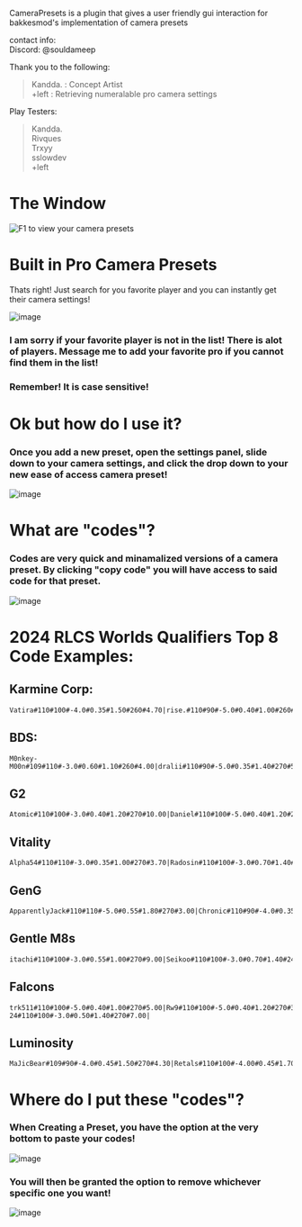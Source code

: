 CameraPresets is a plugin that gives a user friendly gui interaction for bakkesmod's implementation of camera presets

contact info: <br>
Discord: @souldameep

Thank you to the following:
> Kandda. : Concept Artist <br>
> +left : Retrieving numeralable pro camera settings <br>

Play Testers: <br>
> Kandda. <br>
> Rivques <br>
> Trxyy <br>
> sslowdev <br>
> +left <br>




# The Window
![F1 to view your camera presets](https://github.com/SoulDaMeep/CameraPresets/assets/80908765/1d80a90f-3d80-462f-bee6-82dc67afe8f5)


# Built in Pro Camera Presets
Thats right! Just search for you favorite player and you can instantly get their camera settings!

![image](https://github.com/SoulDaMeep/CameraPresets/assets/80908765/3727c90f-e5d5-476f-881d-e52f87d36963)

### I am sorry if your favorite player is not in the list! There is alot of players. Message me to add your favorite pro if you cannot find them in the list!
### Remember! It is case sensitive!

# Ok but how do I use it?
### Once you add a new preset, open the settings panel, slide down to your camera settings, and click the drop down to your new ease of access camera preset!
![image](https://github.com/SoulDaMeep/CameraPresets/assets/80908765/7d023e45-7540-46c1-b27c-969021a4073b)


# What are "codes"?
### Codes are very quick and minamalized versions of a camera preset. By clicking "copy code" you will have access to said code for that preset.
![image](https://github.com/SoulDaMeep/CameraPresets/assets/80908765/dde4305b-cedf-45c2-aa5c-e5b8d3580160)

# 2024 RLCS Worlds Qualifiers Top 8 Code Examples:

## Karmine Corp:
```
Vatira#110#100#-4.0#0.35#1.50#260#4.70|rise.#110#90#-5.0#0.40#1.00#260#6.50|Atow.#110#100#-3.0#0.40#1.30#270#4.20|Ferra#110#100#-4.0#0.65#1.00#270#6.00|Jordi#110#110#-3.0#0.45#1.30#270#2.50|
```
## BDS:
```
M0nkey-M00n#109#110#-3.0#0.60#1.10#260#4.00|dralii#110#90#-5.0#0.35#1.40#270#5.0|ExoTiiK#110#110#-3.0#0.50#1.00#270#4.00|Express#110#100#-4.0#0.50#1.30#260#4.00|Kassio#110#110#-3.0#0.60#1.40#260#4.50|
```
## G2
```
Atomic#110#100#-3.0#0.40#1.20#270#10.00|Daniel#110#100#-5.0#0.40#1.20#270#4.70|BeastMode#110#90#-4.0#0.45#1.20#270#7.00|Satthew#110#100#-5.0#0.45#1.10#260#4.00|
```
## Vitality
```
Alpha54#110#110#-3.0#0.35#1.00#270#3.70|Radosin#110#100#-3.0#0.70#1.40#240#4.20|zen#110#100#-3.0#0.35#1.00#270#4.00|Fairy_Peak#110#100#-3.0#0.35#1.40#270#4.70|
```
## GenG
```
ApparentlyJack#110#110#-5.0#0.55#1.80#270#3.00|Chronic#110#90#-4.0#0.35#1.30#270#5.00|Firstkiller#110#100#-3.0#0.40#1.20#270#6.90|Allushin#110#100#-5.0#0.45#1.00#270#5.00|
```
## Gentle M8s
```
itachi#110#100#-3.0#0.55#1.00#270#9.00|Seikoo#110#100#-3.0#0.70#1.40#240#4.20|juicy#109#90#-4.0#0.45#1.30#260#10.00|Eversax#110#100#-3.0#0.45#1.40#260#7.00|
```
## Falcons
```
trk511#110#100#-5.0#0.40#1.00#270#5.00|Rw9#110#100#-5.0#0.40#1.20#270#3.50|Kiileerrz#110#100#-5.0#0.40#1.50#270#10.00|D7oom-24#110#100#-3.0#0.50#1.40#270#7.00|
```
## Luminosity
```
MaJicBear#109#90#-4.0#0.45#1.50#270#4.30|Retals#110#100#-4.00#0.45#1.70#270#5.50|CHEESE.#110#100#-3.0#0.35#1.20#270#4.70|Thundah#110#100#-3.0#0.45#1.50#260#5.00|
```

# Where do I put these "codes"?
### When Creating a Preset, you have the option at the very bottom to paste your codes!
![image](https://github.com/SoulDaMeep/CameraPresets/assets/80908765/1c37e595-e68c-4854-b2a5-939a8ea6729d)


### You will then be granted the option to remove whichever specific one you want!
![image](https://github.com/SoulDaMeep/CameraPresets/assets/80908765/8b8b151c-cf62-4a87-945a-70d210e7146f)
